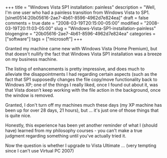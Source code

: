 +++
title = "Windows Vista SP1 installation: painless"
description = "Well, I'm one user who had a painless transition from Windows Vista to SP1. [slnet0514:20b05616-2ae7-4b61-8596-4962d7e824ea]"
draft = false
comments = true
date = "2008-03-19T20:15:00-05:00"
modified = "2008-03-19T20:11:03-05:00"
slug = "Windows-Vista-SP1-installation-painless"
blogengine = "20b05616-2ae7-4b61-8596-4962d7e824ea"
categories = ["software"]
tags = ["microsoft"]
+++

<p>
Granted my machine came new with Windows Vista (Home Premium), but that doesn&#39;t nullify the fact that Windows Vista SP1 installation was a breeze on my business machine. 
</p>
<p>
The listing of enhancements is pretty impressive, and does much to alleviate the disappointments I had regarding certain aspects (such as the fact that SP1 supposedly changes the file copy/move functionality back to Windows XP; one of the things I really liked, once I found out about it, was that Vista doesn&#39;t keep working with the file action in the background, once the window is removed. 
</p>
<p>
Granted, I don&#39;t turn off my machines much these days (my XP machine has been up for over 28 days, 21 hours), but ... it&#39;s just one of those things that is quite nice. 
</p>
<p>
Honestly, this experience has been yet another reminder of what I (should have) learned from my philosophy courses - you can&#39;t make a true judgment regarding something until you&#39;ve actually tried it. 
</p>
<p>
Now the question is whether I upgrade to Vista Ultimate ... (very tempting since I can&#39;t use Virtual PC 2007)
</p>

